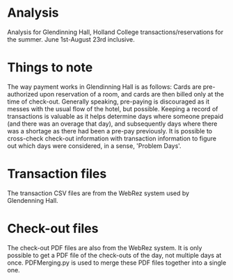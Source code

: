 # Analysis
Analysis for Glendinning Hall, Holland College transactions/reservations for the summer. June 1st-August 23rd inclusive.

# Things to note
The way payment works in Glendinning Hall is as follows: Cards are pre-authorized upon reservation of a room, and cards are then billed only at the time of check-out. Generally speaking, pre-paying is discouraged as it messes with the usual flow of the hotel, but possible. Keeping a record of transactions is valuable as it helps determine days where someone prepaid (and there was an overage that day), and subsequently days where there was a shortage as there had been a pre-pay previously. It is possible to cross-check check-out information with transaction information to figure out which days were considered, in a sense, 'Problem Days'.

# Transaction files
The transaction CSV files are from the WebRez system used by Glendenning Hall.

# Check-out files
The check-out PDF files are also from the WebRez system. It is only possible to get a PDF file of the check-outs of the day, not multiple days at once. 
PDFMerging.py is used to merge these PDF files together into a single one.
